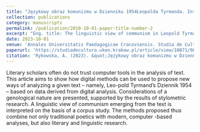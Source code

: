 ```yaml
---
title: "Językowy obraz komunizmu w Dzienniku 1954Leopolda Tyrmanda. Interpretacja wspomagana metodami i narzędziami lingwistyki komputerowej"
collection: publications
category: manuscripts
permalink: /publication/2010-10-01-paper-title-number-2
excerpt: "Eng. title: The linguistic view of communism in Leopold Tyrmand's Dziennik 1954. Interpretation supported by the methods and tools of computational linguistics"
date: 2023-10-01
venue: 'Annales Universitatis Paedagogicae Cracoviensis. Studia de Cultura'
paperurl: 'https://studiadecultura.uken.krakow.pl/article/view/10871/9815'
citation: 'Rykowska, A. (2023). &quot;Językowy obraz komunizmu w Dzienniku 1954Leopolda Tyrmanda. Interpretacja wspomagana metodami i narzędziami lingwistyki komputerowej&quot; <i>Annales Universitatis Paedagogicae Cracoviensis. Studia de Cultura</i>. 15(2).'
---
```


Literary scholars often do not trust computer tools in the analysis of text. This article aims to show how digital methods can be used to propose new ways of analyzing a given text – namely, Leo-pold Tyrmand’s Dziennik 1954 – based on data derived from digital analysis. Considerations of a  genological nature are presented, supported by the results of stylometric research. A linguistic view of communism emerging from the text is interpreted on the basis of a corpus study. The methods proposed thus combine not only traditional poetics with modern, computer -based analyses, but also literary and linguistic research.